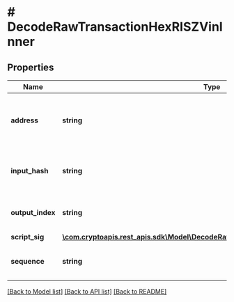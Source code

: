 # # DecodeRawTransactionHexRISZVinInner

## Properties

Name | Type | Description | Notes
------------ | ------------- | ------------- | -------------
**address** | **string** | Represents the addresses which send/receive the amount. | [optional]
**input_hash** | **string** | Represents the transaction inputs&#39; indentifier. | [optional]
**output_index** | **string** | Defines the output index of a transaction. | [optional]
**script_sig** | [**\com.cryptoapis.rest_apis.sdk\Model\DecodeRawTransactionHexRISZVinInnerScriptSig**](DecodeRawTransactionHexRISZVinInnerScriptSig.md) |  |
**sequence** | **string** | Represents the script sequence number. | [optional]

[[Back to Model list]](../../README.md#models) [[Back to API list]](../../README.md#endpoints) [[Back to README]](../../README.md)
